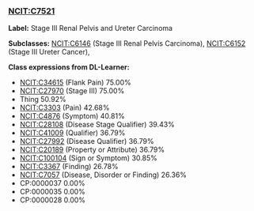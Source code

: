 
### [NCIT:C7521](http://purl.obolibrary.org/obo/NCIT_C7521)
**Label:** Stage III Renal Pelvis and Ureter Carcinoma

**Subclasses:** [NCIT:C6146](http://purl.obolibrary.org/obo/NCIT_C6146) (Stage III Renal Pelvis Carcinoma), [NCIT:C6152](http://purl.obolibrary.org/obo/NCIT_C6152) (Stage III Ureter Cancer), 

**Class expressions from DL-Learner:**

- [NCIT:C34615](http://purl.obolibrary.org/obo/NCIT_C34615) (Flank Pain) 75.00%
- [NCIT:C27970](http://purl.obolibrary.org/obo/NCIT_C27970) (Stage III) 75.00%
- Thing 50.92%
- [NCIT:C3303](http://purl.obolibrary.org/obo/NCIT_C3303) (Pain) 42.68%
- [NCIT:C4876](http://purl.obolibrary.org/obo/NCIT_C4876) (Symptom) 40.81%
- [NCIT:C28108](http://purl.obolibrary.org/obo/NCIT_C28108) (Disease Stage Qualifier) 39.43%
- [NCIT:C41009](http://purl.obolibrary.org/obo/NCIT_C41009) (Qualifier) 36.79%
- [NCIT:C27992](http://purl.obolibrary.org/obo/NCIT_C27992) (Disease Qualifier) 36.79%
- [NCIT:C20189](http://purl.obolibrary.org/obo/NCIT_C20189) (Property or Attribute) 36.79%
- [NCIT:C100104](http://purl.obolibrary.org/obo/NCIT_C100104) (Sign or Symptom) 30.85%
- [NCIT:C3367](http://purl.obolibrary.org/obo/NCIT_C3367) (Finding) 26.78%
- [NCIT:C7057](http://purl.obolibrary.org/obo/NCIT_C7057) (Disease, Disorder or Finding) 26.36%
- CP:0000037 0.00%
- CP:0000035 0.00%
- CP:0000028 0.00%



